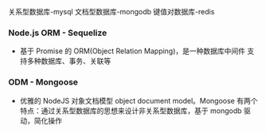 关系型数据库-mysql
⽂档型数据库-mongodb
键值对数据库-redis

### Node.js ORM - Sequelize

- 基于 Promise 的 ORM(Object Relation Mapping)，是⼀种数据库中间件 ⽀持多种数据库、事务、关联等

### ODM - Mongoose

- 优雅的 NodeJS 对象⽂档模型 object document model。Mongoose 有两个特点：通过关系型数据库的思想来设计⾮关系型数据库，基于 mongodb 驱动，简化操作
